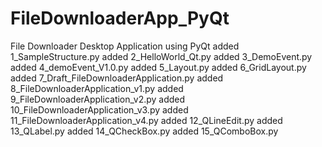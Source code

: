 # FileDownloaderApp_PyQt
File Downloader Desktop Application using PyQt
added 1_SampleStructure.py
added 2_HelloWorld_Qt.py
added 3_DemoEvent.py
added 4_demoEvent_V1.0.py
added 5_Layout.py
added 6_GridLayout.py
added 7_Draft_FileDownloaderApplication.py
added 8_FileDownloaderApplication_v1.py
added 9_FileDownloaderApplication_v2.py
added 10_FileDownloaderApplication_v3.py
added 11_FileDownloaderApplication_v4.py
added 12_QLineEdit.py
added 13_QLabel.py
added 14_QCheckBox.py
added 15_QComboBox.py
